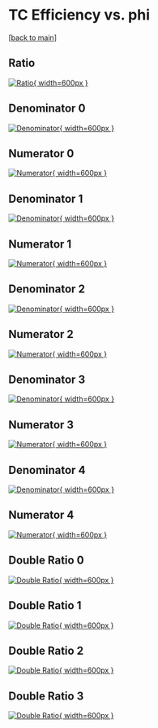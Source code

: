# TC Efficiency vs. phi

[[back to main](./)]



## Ratio

[![Ratio](../mtv/var/TC_loweta_211_-1_eff_phi.png){ width=600px }](../mtv/var/TC_loweta_211_-1_eff_phi.pdf)

## Denominator 0

[![Denominator](../mtv/den/TC_loweta_211_-1_eff_phi_den0.png){ width=600px }](../mtv/den/TC_loweta_211_-1_eff_phi_den0.pdf)

## Numerator 0

[![Numerator](../mtv/num/TC_loweta_211_-1_eff_phi_num0.png){ width=600px }](../mtv/num/TC_loweta_211_-1_eff_phi_num0.pdf)

## Denominator 1

[![Denominator](../mtv/den/TC_loweta_211_-1_eff_phi_den1.png){ width=600px }](../mtv/den/TC_loweta_211_-1_eff_phi_den1.pdf)

## Numerator 1

[![Numerator](../mtv/num/TC_loweta_211_-1_eff_phi_num1.png){ width=600px }](../mtv/num/TC_loweta_211_-1_eff_phi_num1.pdf)

## Denominator 2

[![Denominator](../mtv/den/TC_loweta_211_-1_eff_phi_den2.png){ width=600px }](../mtv/den/TC_loweta_211_-1_eff_phi_den2.pdf)

## Numerator 2

[![Numerator](../mtv/num/TC_loweta_211_-1_eff_phi_num2.png){ width=600px }](../mtv/num/TC_loweta_211_-1_eff_phi_num2.pdf)

## Denominator 3

[![Denominator](../mtv/den/TC_loweta_211_-1_eff_phi_den3.png){ width=600px }](../mtv/den/TC_loweta_211_-1_eff_phi_den3.pdf)

## Numerator 3

[![Numerator](../mtv/num/TC_loweta_211_-1_eff_phi_num3.png){ width=600px }](../mtv/num/TC_loweta_211_-1_eff_phi_num3.pdf)

## Denominator 4

[![Denominator](../mtv/den/TC_loweta_211_-1_eff_phi_den4.png){ width=600px }](../mtv/den/TC_loweta_211_-1_eff_phi_den4.pdf)

## Numerator 4

[![Numerator](../mtv/num/TC_loweta_211_-1_eff_phi_num4.png){ width=600px }](../mtv/num/TC_loweta_211_-1_eff_phi_num4.pdf)

## Double Ratio 0

[![Double Ratio](../mtv/ratio/TC_loweta_211_-1_eff_phi_ratio0.png){ width=600px }](../mtv/ratio/TC_loweta_211_-1_eff_phi_ratio0.pdf)

## Double Ratio 1

[![Double Ratio](../mtv/ratio/TC_loweta_211_-1_eff_phi_ratio1.png){ width=600px }](../mtv/ratio/TC_loweta_211_-1_eff_phi_ratio1.pdf)

## Double Ratio 2

[![Double Ratio](../mtv/ratio/TC_loweta_211_-1_eff_phi_ratio2.png){ width=600px }](../mtv/ratio/TC_loweta_211_-1_eff_phi_ratio2.pdf)

## Double Ratio 3

[![Double Ratio](../mtv/ratio/TC_loweta_211_-1_eff_phi_ratio3.png){ width=600px }](../mtv/ratio/TC_loweta_211_-1_eff_phi_ratio3.pdf)

